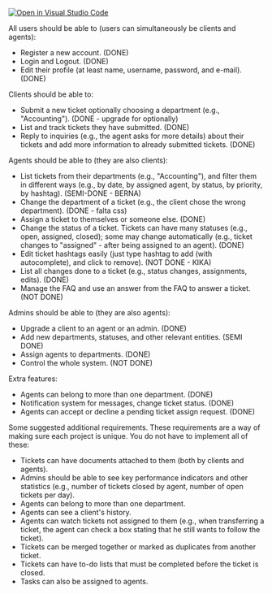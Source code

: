 [![Open in Visual Studio Code](https://classroom.github.com/assets/open-in-vscode-c66648af7eb3fe8bc4f294546bfd86ef473780cde1dea487d3c4ff354943c9ae.svg)](https://classroom.github.com/online_ide?assignment_repo_id=10501973&assignment_repo_type=AssignmentRepo)

All users should be able to (users can simultaneously be clients and agents):
- Register a new account. (DONE)
- Login and Logout. (DONE)
- Edit their profile (at least name, username, password, and e-mail). (DONE)

Clients should be able to:
- Submit a new ticket optionally choosing a department (e.g., "Accounting"). (DONE - upgrade for optionally)
- List and track tickets they have submitted. (DONE)
- Reply to inquiries (e.g., the agent asks for more details) about their tickets and add more information to already submitted tickets. (DONE)

Agents should be able to (they are also clients):
- List tickets from their departments (e.g., "Accounting"), and filter them in different ways (e.g., by date, by assigned agent, by status, by priority, by hashtag). (SEMI-DONE - BERNA)
- Change the department of a ticket (e.g., the client chose the wrong department). (DONE - falta css)
- Assign a ticket to themselves or someone else. (DONE)
- Change the status of a ticket. Tickets can have many statuses (e.g., open, assigned, closed); some may change automatically (e.g., ticket changes to "assigned" - after being assigned to an agent). (DONE)
- Edit ticket hashtags easily (just type hashtag to add (with autocomplete), and click to remove). (NOT DONE - KIKA)
- List all changes done to a ticket (e.g., status changes, assignments, edits). (DONE)
- Manage the FAQ and use an answer from the FAQ to answer a ticket. (NOT DONE)

Admins should be able to (they are also agents):
- Upgrade a client to an agent or an admin. (DONE)
- Add new departments, statuses, and other relevant entities. (SEMI DONE)
- Assign agents to departments. (DONE)
- Control the whole system. (NOT DONE)

Extra features:
- Agents can belong to more than one department. (DONE)
- Notification system for messages, change ticket status. (DONE)
- Agents can accept or decline a pending ticket assign request. (DONE)

Some suggested additional requirements. These requirements are a way of making sure each project is unique. You do not have to implement all of these:
- Tickets can have documents attached to them (both by clients and agents).
- Admins should be able to see key performance indicators and other statistics (e.g., number of tickets closed by agent, number of open tickets per day).
- Agents can belong to more than one department.
- Agents can see a client's history.
- Agents can watch tickets not assigned to them (e.g., when transferring a ticket, the agent can check a box stating that he still wants to follow the ticket).
- Tickets can be merged together or marked as duplicates from another ticket.
- Tickets can have to-do lists that must be completed before the ticket is closed.
- Tasks can also be assigned to agents.
